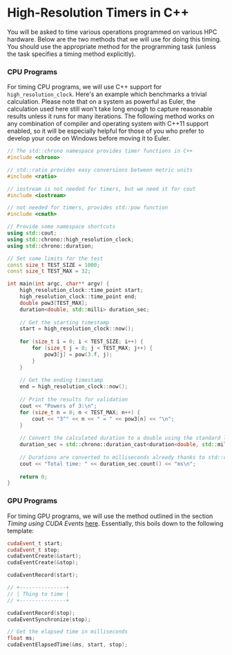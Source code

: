 # High-Resolution Timers in C++

You will be asked to time various operations programmed on various HPC hardware. Below are the two methods that we will use for doing this timing. You should use the appropriate method for the programming task (unless the task specifies a timing method explicitly).

### CPU Programs
For timing CPU programs, we will use C++ support for `high_resolution_clock`. Here's an example which benchmarks a trivial calculation. Please note that on a system as powerful as Euler, the calculation used here still won't take long enough to capture reasonable results unless it runs for many iterations. The following method works on any combination of compiler and operating system with C++11 support enabled, so it will be especially helpful for those of you who prefer to develop your code on Windows before moving it to Euler.

```C++
// The std::chrono namespace provides timer functions in C++
#include <chrono>

// std::ratio provides easy conversions between metric units
#include <ratio>

// iostream is not needed for timers, but we need it for cout
#include <iostream>

// not needed for timers, provides std::pow function
#include <cmath>

// Provide some namespace shortcuts
using std::cout;
using std::chrono::high_resolution_clock;
using std::chrono::duration;

// Set some limits for the test
const size_t TEST_SIZE = 1000;
const size_t TEST_MAX = 32;

int main(int argc, char** argv) {
    high_resolution_clock::time_point start;
    high_resolution_clock::time_point end;
    double pow3[TEST_MAX];
    duration<double, std::milli> duration_sec;
    
    // Get the starting timestamp
    start = high_resolution_clock::now();
    
    for (size_t i = 0; i < TEST_SIZE; i++) {
        for (size_t j = 0; j < TEST_MAX; j++) {
            pow3[j] = pow(3.f, j);
        }
    }
    
    // Get the ending timestamp
    end = high_resolution_clock::now();
    
    // Print the results for validation
    cout << "Powers of 3:\n";
    for (size_t n = 0; n < TEST_MAX; n++) {
        cout << "3^" << n << " = " << pow3[n] << "\n";
    }
    
    // Convert the calculated duration to a double using the standard library
    duration_sec = std::chrono::duration_cast<duration<double, std::milli>>(end - start);
    
    // Durations are converted to milliseconds already thanks to std::chrono::duration_cast
    cout << "Total time: " << duration_sec.count() << "ms\n";
    
    return 0;
}
```


### GPU Programs
For timing GPU programs, we will use the method outlined in the section _Timing using CUDA Events_ [here](https://devblogs.nvidia.com/how-implement-performance-metrics-cuda-cc/). Essentially, this boils down to the following template:
```C++
cudaEvent_t start;
cudaEvent_t stop;
cudaEventCreate(&start);
cudaEventCreate(&stop);

cudaEventRecord(start);

// +---------------+
// | Thing to time |
// +---------------+

cudaEventRecord(stop);
cudaEventSynchronize(stop);

// Get the elapsed time in milliseconds
float ms;
cudaEventElapsedTime(&ms, start, stop);
```
